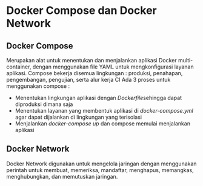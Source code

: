 # Docker Compose dan Docker Network
## Docker Compose
Merupakan alat untuk menentukan dan menjalankan aplikasi Docker multi-container, dengan menggunakan file YAML untuk mengkonfigurasi layanan aplikasi.
Compose bekerja disemua lingkungan : produksi, penahapan, pengembangan, pengujian, serta alur kerja CI
Ada 3 proses untuk menggunakan compose :
-	Menentukan lingkungan aplikasi dengan *Dockerfile*sehingga dapat diproduksi dimana saja
-	Menentukan layanan yang membentuk aplikasi di *docker-compose.yml* agar dapat dijalankan di lingkungan yang terisolasi
-	Menjalankan *docker-compose up* dan compose memulai menjalankan aplikasi
## Docker Network
Docker Network digunakan untuk mengelola jaringan dengan menggunakan perintah untuk membuat, memeriksa, mandaftar, menghapus, memangkas, menghubungkan, dan memutuskan jaringan.
